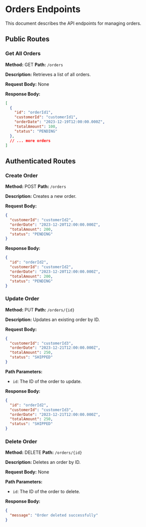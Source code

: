 # Orders Endpoints

This document describes the API endpoints for managing orders.

## Public Routes

### Get All Orders

**Method:** GET
**Path:** `/orders`

**Description:** Retrieves a list of all orders.

**Request Body:** None

**Response Body:**

```json
[
  {
    "id": "orderId1",
    "customerId": "customerId1",
    "orderDate": "2023-12-19T12:00:00.000Z",
    "totalAmount": 100,
    "status": "PENDING"
  },
  // ... more orders
]
```

## Authenticated Routes

### Create Order

**Method:** POST
**Path:** `/orders`

**Description:** Creates a new order.

**Request Body:**

```json
{
  "customerId": "customerId2",
  "orderDate": "2023-12-20T12:00:00.000Z",
  "totalAmount": 200,
  "status": "PENDING"
}
```

**Response Body:**

```json
{
  "id": "orderId2",
  "customerId": "customerId2",
  "orderDate": "2023-12-20T12:00:00.000Z",
  "totalAmount": 200,
  "status": "PENDING"
}
```

### Update Order

**Method:** PUT
**Path:** `/orders/{id}`

**Description:** Updates an existing order by ID.

**Request Body:**

```json
{
  "customerId": "customerId3",
  "orderDate": "2023-12-21T12:00:00.000Z",
  "totalAmount": 250,
  "status": "SHIPPED"
}
```

**Path Parameters:**

* `id`: The ID of the order to update.

**Response Body:**

```json
{
  "id": "orderId2",
  "customerId": "customerId3",
  "orderDate": "2023-12-21T12:00:00.000Z",
  "totalAmount": 250,
  "status": "SHIPPED"
}
```

### Delete Order

**Method:** DELETE
**Path:** `/orders/{id}`

**Description:** Deletes an order by ID.

**Request Body:** None

**Path Parameters:**

* `id`: The ID of the order to delete.

**Response Body:**

```json
{
  "message": "Order deleted successfully"
}
